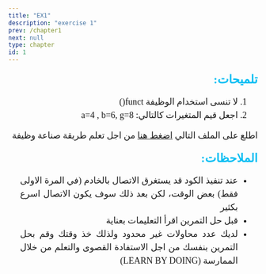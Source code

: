 ```yaml
---
title: "EX1"
description: "exercise 1" 
prev: /chapter1
next: null
type: chapter
id: 1
---
```



<codeblock id="01_03">
  
<p dir=rtl align="right" style="text-align:justify; direction: rtl; line-height:1.5">
<strong>
<font size="5" color="#09bef3" face="cairo">
تلميحات:
</font>
</strong>
</p>

<ol dir="rtl" align="justify"  style="text-align:justify; direction:rtl; line-height:1.5">
<font size="4" face="cairo">
<li>
لا تنسى استخدام الوظيفة funct()
</li>
  
<li>
اجعل قيم المتغيرات كالتالي: a=4 , b=6, g=8
</li>

</font>
</ol> 

<p dir=rtl align="justify" style="text-align:justify; direction: rtl; line-height:1.5">
<font size="4" face="cairo"> 
اطلع على الملف التالي <a href="https://github.com/" target="_blank">اضغط هنا</a> من اجل تعلم طريقة صناعة وظيفة
</font>
</p>


<p dir=rtl align="right" style="text-align:justify; direction: rtl; line-height:1.5">
<strong>
<font size="5" color="#09bef3" face="cairo">
الملاحظات:
</font>
</strong>
</p>

<ul dir=rtl align="justify"  style="text-align:justify; direction: rtl; line-height:1.5">
<font size="4" face="cairo">
<li>
عند تنفيذ الكود قد يستغرق الاتصال بالخادم (في المرة الاولى فقط) بعض الوقت، لكن بعد ذلك سوف يكون الاتصال اسرع بكثير
</li>
  
<li>
قبل حل التمرين اقرأ التعليمات بعناية
</li>

<li>
لديك عدد محاولات غير محدود ولذلك خذ وقتك وقم بحل التمرين بنفسك من اجل الاستفادة القصوى والتعلم من خلال الممارسة (LEARN BY DOING)
</li>

</font>
</ul> 

</codeblock>

